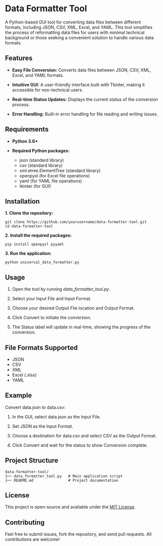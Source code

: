 # Data Formatter Tool

A Python-based GUI tool for converting data files between different formats, including JSON, CSV, XML, Excel, and YAML. This tool simplifies the process of reformatting data files for users with minimal technical background or those seeking a convenient solution to handle various data formats.


## Features

- **Easy File Conversion:** Converts data files between JSON, CSV, XML, Excel, and YAML formats.

- **Intuitive GUI:** A user-friendly interface built with Tkinter, making it accessible for non-technical users.

- **Real-time Status Updates:** Displays the current status of the conversion process.

- **Error Handling:** Built-in error handling for file reading and writing issues.


## Requirements

- **Python 3.6+**
- **Required Python packages:**

  - json (standard library)
  - csv (standard library)
  - xml.etree.ElementTree (standard library)
  - openpyxl (for Excel file operations)
  - yaml (for YAML file operations)
  - tkinter (for GUI)


## Installation

**1. Clone the repository:**
```
git clone https://github.com/yourusername/data-formatter-tool.git
cd data-formatter-tool
```

**2. Install the required packages:**
```
pip install openpyxl pyyaml
```

**3. Run the application:**
```
python universal_data_formatter.py
```

## Usage

1. Open the tool by running
   *data_formatter_tool.py*.

2. Select your Input File and Input Format.

3. Choose your desired Output File location and Output Format.

4. Click Convert to initiate the conversion.

5. The Status label will update in real-time, showing the progress of the conversion.


## File Formats Supported

- JSON
- CSV
- XML
- Excel (.xlsx)
- YAML


## Example

Convert data.json to data.csv:

1. In the GUI, select data.json as the Input File.

2. Set JSON as the Input Format.

3. Choose a destination for data.csv and select CSV as the Output Format.

4. Click Convert and wait for the status to show Conversion complete.


## Project Structure
```
data-formatter-tool/
├── data_formatter_tool.py   # Main application script
├── README.md                # Project documentation
```

## License

This project is open-source and available under the [MIT License](LICENSE).


## Contributing

Feel free to submit issues, fork the repository, and send pull requests. All contributions are welcome!

